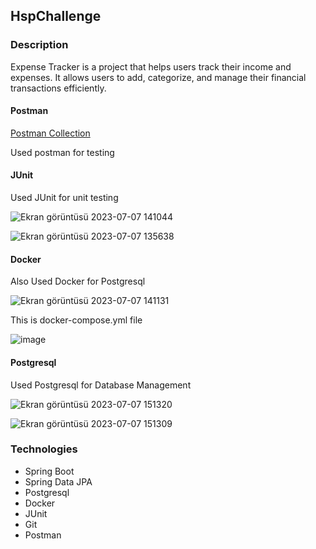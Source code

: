 ## HspChallenge

### Description

Expense Tracker is a project that helps users track their income and expenses. 
It allows users to add, categorize, and manage their financial transactions efficiently.

#### Postman

[Postman Collection](https://documenter.getpostman.com/view/23686567/2s93zGzdKW)

Used postman for testing

#### JUnit

Used JUnit for unit testing

![Ekran görüntüsü 2023-07-07 141044](https://github.com/ErencanYldrm/HspChallenge/assets/96621237/0f81a504-3497-4187-b73d-a86d11438697)

![Ekran görüntüsü 2023-07-07 135638](https://github.com/ErencanYldrm/HspChallenge/assets/96621237/a6dd086c-f16c-4405-859b-b0dd47f43588)

#### Docker

Also Used Docker for Postgresql 

![Ekran görüntüsü 2023-07-07 141131](https://github.com/ErencanYldrm/HspChallenge/assets/96621237/5a59d011-af18-4f08-ac10-d83b1f6972a4)

This is docker-compose.yml file

![image](https://github.com/ErencanYldrm/HspChallenge/assets/96621237/a5d3832d-2a56-458f-8894-54a72fa83096)

#### Postgresql

Used Postgresql for Database Management

![Ekran görüntüsü 2023-07-07 151320](https://github.com/ErencanYldrm/HspChallenge/assets/96621237/b30ac994-a5ed-4210-b8db-cf9c4b1d4f53)

![Ekran görüntüsü 2023-07-07 151309](https://github.com/ErencanYldrm/HspChallenge/assets/96621237/74560a84-8171-4b76-9194-cad876999b0e)

### Technologies

- Spring Boot
- Spring Data JPA
- Postgresql
- Docker
- JUnit
- Git
- Postman


